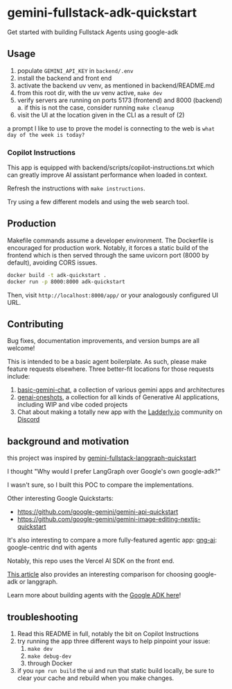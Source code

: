 # gemini-fullstack-adk-quickstart

Get started with building Fullstack Agents using google-adk

## Usage

1. populate `GEMINI_API_KEY` in `backend/.env`
2. install the backend and front end
3. activate the backend uv venv, as mentioned in backend/README.md
4. from this root dir, with the uv venv active, `make dev`
5. verify servers are running on ports 5173 (frontend) and 8000 (backend)
    a. if this is not the case, consider running `make cleanup`
6. visit the UI at the location given in the CLI as a result of (2)

a prompt I like to use to prove the model is connecting to the web is `what day of the week is today?`

### Copilot Instructions

This app is equipped with backend/scripts/copilot-instructions.txt which can greatly improve AI assistant performance when loaded in context.

Refresh the instructions with `make instructions`.

Try using a few different models and using the web search tool.

## Production

Makefile commands assume a developer environment. The Dockerfile is encouraged for production work. Notably, it forces a static build of the frontend which is then served through the same uvicorn port (8000 by default), avoiding CORS issues.

```bash
docker build -t adk-quickstart .
docker run -p 8000:8000 adk-quickstart
```

Then, visit `http://localhost:8000/app/` or your analogously configured UI URL.

## Contributing

Bug fixes, documentation improvements, and version bumps are all welcome!

This is intended to be a basic agent boilerplate. As such, please make feature requests elsewhere. Three better-fit locations for those requests include:

1. [basic-gemini-chat](https://github.com/Vandivier/basic-gemini-chat), a collection of various gemini apps and architectures
2. [genai-oneshots](https://github.com/Vandivier/genai-oneshots), a collection for all kinds of Generative AI applications, including WIP and vibe coded projects
3. Chat about making a totally new app with the [Ladderly.io](https://www.ladderly.io/) community on [Discord](https://discord.com/invite/fAg6Xa4uxc)

## background and motivation

this project was inspired by [gemini-fullstack-langgraph-quickstart](https://github.com/google-gemini/gemini-fullstack-langgraph-quickstart)

I thought "Why would I prefer LangGraph over Google's own google-adk?"

I wasn't sure, so I built this POC to compare the implementations.

Other interesting Google Quickstarts:

- <https://github.com/google-gemini/gemini-api-quickstart>
- <https://github.com/google-gemini/gemini-image-editing-nextjs-quickstart>

It's also interesting to compare a more fully-featured agentic app:
[gng-ai](https://github.com/Vandivier/gng-ai): google-centric dnd with agents

Notably, this repo uses the Vercel AI SDK on the front end.

[This article](https://medium.com/@jjaladi/langgraph-vs-adk-a-developers-guide-to-choosing-the-right-ai-agent-framework-b59f756bcd98) also provides an interesting comparison for choosing google-adk or langgraph.

Learn more about building agents with the [Google ADK here](https://google.github.io/adk-docs/agents/)!

## troubleshooting

1. Read this README in full, notably the bit on Copilot Instructions
2. try running the app three different ways to help pinpoint your issue:
    1. `make dev`
    2. `make debug-dev`
    3. through Docker
3. if you `npm run build` the ui and run that static build locally, be sure to clear your cache and rebuild when you make changes.
